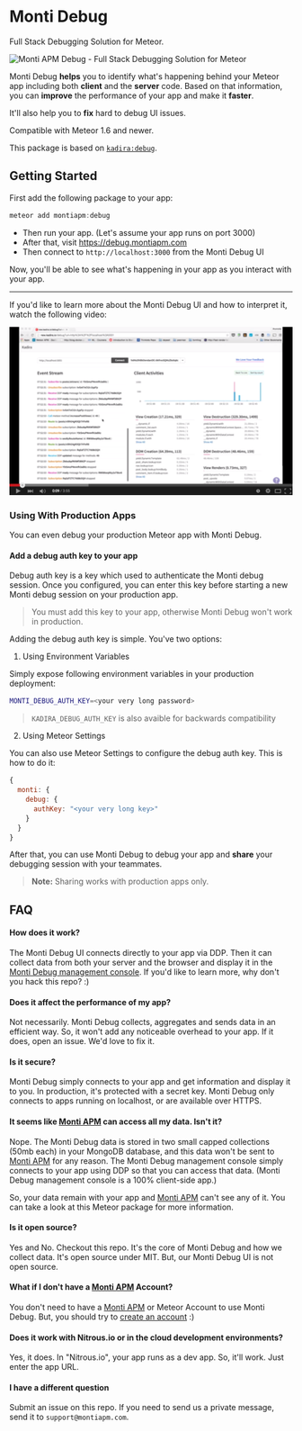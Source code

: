 # Monti Debug

Full Stack Debugging Solution for Meteor.

![Monti APM Debug - Full Stack Debugging Solution for Meteor](https://cldup.com/8qVDtF7NtP.png)

Monti Debug **helps** you to identify what's happening behind your Meteor app including both **client** and the **server** code. Based on that information, you can **improve** the performance of your app and make it **faster**.

It'll also help you to **fix** hard to debug UI issues.

Compatible with Meteor 1.6 and newer.

This package is based on [`kadira:debug`](https://github.com/kadirahq/meteor-debug).

## Getting Started

First add the following package to your app:

~~~js
meteor add montiapm:debug
~~~

* Then run your app. (Let's assume your app runs on port 3000)
* After that, visit <https://debug.montiapm.com>
* Then connect to `http://localhost:3000` from the Monti Debug UI

Now, you'll be able to see what's happening in your app as you interact with your app.

---

If you'd like to learn more about the Monti Debug UI and how to interpret it, watch the following video:

[![](MontiDebug.png)](https://www.youtube.com/watch?v=lrAYlayAWMI)

### Using With Production Apps

You can even debug your production Meteor app with Monti Debug.

#### Add a debug auth key to your app

Debug auth key is a key which used to authenticate the Monti debug session. Once you configured, you can enter this key before starting a new Monti debug session on your production app.

>You must add this key to your app, otherwise Monti Debug won't work in production.

Adding the debug auth key is simple. You've two options:

1. Using Environment Variables

Simply expose following environment variables in your production deployment:

```bash
MONTI_DEBUG_AUTH_KEY=<your very long password>
```

>`KADIRA_DEBUG_AUTH_KEY` is also avaible for backwards compatibility

2. Using Meteor Settings

You can also use Meteor Settings to configure the debug auth key. This is how to do it:

```js
{
  monti: {
    debug: {
      authKey: "<your very long key>"
    }
  }
}
```

After that, you can use Monti Debug to debug your app and **share** your debugging session with your teammates.

> **Note:** Sharing works with production apps only.

## FAQ

#### How does it work?

The Monti Debug UI connects directly to your app via DDP. Then it can collect data from both your server and the browser and display it in the [Monti Debug management console](https://app.montiapm.com/debug). If you'd like to learn more, why don't you hack this repo? :)

#### Does it affect the performance of my app?

Not necessarily. Monti Debug collects, aggregates and sends data in an efficient way. So, it won't add any noticeable overhead to your app. If it does, open an issue. We'd love to fix it.

#### Is it secure?

Monti Debug simply connects to your app and get information and display it to you. In production, it's protected with a secret key. Monti Debug only connects to apps running on localhost, or are available over HTTPS.

#### It seems like [Monti APM](https://montiapm.com/) can access all my data. Isn't it?

Nope. The Monti Debug data is stored in two small capped collections (50mb each) in your MongoDB database, and this data won't be sent to [Monti APM](https://montiapm.com/) for any reason. The Monti Debug management console simply connects to your app using DDP so that you can access that data.
(Monti Debug management console is a 100% client-side app.)

So, your data remain with your app and [Monti APM](https://montiapm.com/) can't see any of it. You can take a look at this Meteor package for more information.

#### Is it open source?

Yes and No. Checkout this repo. It's the core of Monti Debug and how we collect data. It's open source under MIT. But, our Monti Debug UI is not open source.

#### What if I don't have a [Monti APM](https://montiapm.com/) Account?

You don't need to have a [Monti APM](https://montiapm.com/) or Meteor Account to use Monti Debug. But, you should try to [create an account](https://app.montiapm.com/sign-up) :)

#### Does it work with Nitrous.io or in the cloud development environments?

Yes, it does. In "Nitrous.io", your app runs as a dev app. So, it'll work. Just enter the app URL.

#### I have a different question

Submit an issue on this repo. If you need to send us a private message, send it to `support@montiapm.com`.
